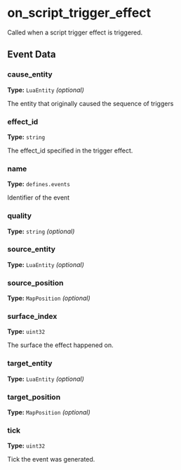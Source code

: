 # on_script_trigger_effect

Called when a script trigger effect is triggered.

## Event Data

### cause_entity

**Type:** `LuaEntity` *(optional)*

The entity that originally caused the sequence of triggers

### effect_id

**Type:** `string`

The effect_id specified in the trigger effect.

### name

**Type:** `defines.events`

Identifier of the event

### quality

**Type:** `string` *(optional)*

### source_entity

**Type:** `LuaEntity` *(optional)*

### source_position

**Type:** `MapPosition` *(optional)*

### surface_index

**Type:** `uint32`

The surface the effect happened on.

### target_entity

**Type:** `LuaEntity` *(optional)*

### target_position

**Type:** `MapPosition` *(optional)*

### tick

**Type:** `uint32`

Tick the event was generated.

